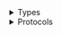 <details>
<summary>Types</summary>

  - [Ec2Client](/aws-sdk-swift/reference/0.x/AWSEC2/Ec2Client)
  - [Ec2Client.Ec2ClientConfiguration](/aws-sdk-swift/reference/0.x/AWSEC2/Ec2Client.Ec2ClientConfiguration)
  - [Ec2ClientLogHandlerFactory](/aws-sdk-swift/reference/0.x/AWSEC2/Ec2ClientLogHandlerFactory)
  - [Ec2ClientTypes](/aws-sdk-swift/reference/0.x/AWSEC2/Ec2ClientTypes)

</details>

<details>
<summary>Protocols</summary>

  - [Ec2ClientProtocol](/aws-sdk-swift/reference/0.x/AWSEC2/Ec2ClientProtocol)

</details>
